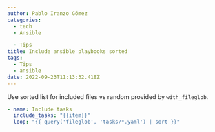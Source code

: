 ```yaml
---
author: Pablo Iranzo Gómez
categories:
  - tech
  - Ansible

  - Tips
title: Include ansible playbooks sorted
tags:
  - Tips
  - ansible
date: 2022-09-23T11:13:32.418Z
---
```


Use sorted list for included files vs random provided by `with_fileglob`.

```yaml
- name: Include tasks
  include_tasks: "{{item}}"
  loop: "{{ query('fileglob', 'tasks/*.yaml') | sort }}"
```
